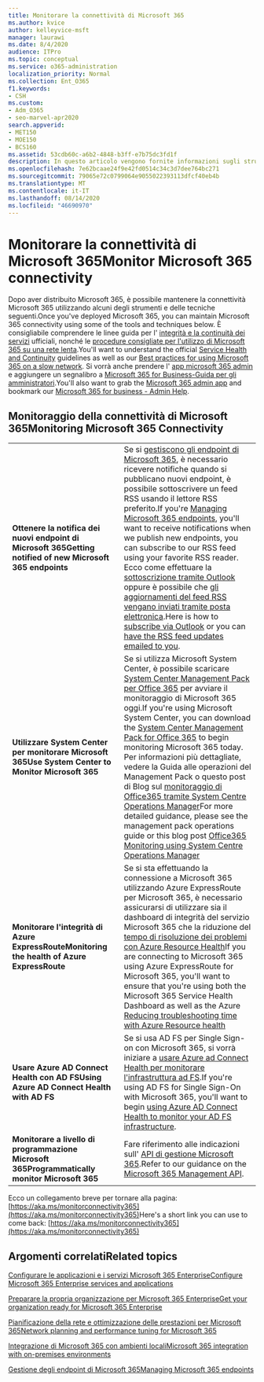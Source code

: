 ```yaml
---
title: Monitorare la connettività di Microsoft 365
ms.author: kvice
author: kelleyvice-msft
manager: laurawi
ms.date: 8/4/2020
audience: ITPro
ms.topic: conceptual
ms.service: o365-administration
localization_priority: Normal
ms.collection: Ent_O365
f1.keywords:
- CSH
ms.custom:
- Adm_O365
- seo-marvel-apr2020
search.appverid:
- MET150
- MOE150
- BCS160
ms.assetid: 53cdb60c-a6b2-4848-b3ff-e7b75dc3fd1f
description: In questo articolo vengono fornite informazioni sugli strumenti e sulle tecniche che è possibile utilizzare per monitorare e gestire la connettività Microsoft 365.
ms.openlocfilehash: 7e62bcaae24f9e42fd0514c34c3d7dee764bc271
ms.sourcegitcommit: 79065e72c0799064e9055022393113dfcf40eb4b
ms.translationtype: MT
ms.contentlocale: it-IT
ms.lasthandoff: 08/14/2020
ms.locfileid: "46690970"
---
```

# <a name="monitor-microsoft-365-connectivity"></a><span data-ttu-id="16de4-103">Monitorare la connettività di Microsoft 365</span><span class="sxs-lookup"><span data-stu-id="16de4-103">Monitor Microsoft 365 connectivity</span></span>

<span data-ttu-id="16de4-104">Dopo aver distribuito Microsoft 365, è possibile mantenere la connettività Microsoft 365 utilizzando alcuni degli strumenti e delle tecniche seguenti.</span><span class="sxs-lookup"><span data-stu-id="16de4-104">Once you've deployed Microsoft 365, you can maintain Microsoft 365 connectivity using some of the tools and techniques below.</span></span> <span data-ttu-id="16de4-105">È consigliabile comprendere le linee guida per l' [integrità e la continuità dei servizi](https://docs.microsoft.com/office365/servicedescriptions/office-365-platform-service-description/service-health-and-continuity) ufficiali, nonché le [procedure consigliate per l'utilizzo di Microsoft 365 su una rete lenta](https://support.office.com/article/fd16c8d2-4799-4c39-8fd7-045f06640166).</span><span class="sxs-lookup"><span data-stu-id="16de4-105">You'll want to understand the official [Service Health and Continuity](https://docs.microsoft.com/office365/servicedescriptions/office-365-platform-service-description/service-health-and-continuity) guidelines as well as our [Best practices for using Microsoft 365 on a slow network](https://support.office.com/article/fd16c8d2-4799-4c39-8fd7-045f06640166).</span></span> <span data-ttu-id="16de4-106">Si vorrà anche prendere l' [app microsoft 365 admin](https://blogs.office.com/2015/03/13/administer-on-the-go-with-the-updated-office-365-admin-app/) e aggiungere un segnalibro a [Microsoft 365 for Business-Guida per gli amministratori](https://support.office.com/article/17d3ff3f-3601-466e-b5a1-482b31cfb791).</span><span class="sxs-lookup"><span data-stu-id="16de4-106">You'll also want to grab the [Microsoft 365 admin app](https://blogs.office.com/2015/03/13/administer-on-the-go-with-the-updated-office-365-admin-app/) and bookmark our [Microsoft 365 for business - Admin Help](https://support.office.com/article/17d3ff3f-3601-466e-b5a1-482b31cfb791).</span></span>
  
## <a name="monitoring-microsoft-365-connectivity"></a><span data-ttu-id="16de4-107">Monitoraggio della connettività di Microsoft 365</span><span class="sxs-lookup"><span data-stu-id="16de4-107">Monitoring Microsoft 365 Connectivity</span></span>

|||
|:-----|:-----|
|<span data-ttu-id="16de4-108">**Ottenere la notifica dei nuovi endpoint di Microsoft 365**</span><span class="sxs-lookup"><span data-stu-id="16de4-108">**Getting notified of new Microsoft 365 endpoints**</span></span> <br/> |<span data-ttu-id="16de4-109">Se si [gestiscono gli endpoint di Microsoft 365](https://support.office.com/article/99cab9d4-ef59-4207-9f2b-3728eb46bf9a), è necessario ricevere notifiche quando si pubblicano nuovi endpoint, è possibile sottoscrivere un feed RSS usando il lettore RSS preferito.</span><span class="sxs-lookup"><span data-stu-id="16de4-109">If you're [Managing Microsoft 365 endpoints](https://support.office.com/article/99cab9d4-ef59-4207-9f2b-3728eb46bf9a), you'll want to receive notifications when we publish new endpoints, you can subscribe to our RSS feed using your favorite RSS reader.</span></span> <span data-ttu-id="16de4-110">Ecco come effettuare la [sottoscrizione tramite Outlook](https://go.microsoft.com/fwlink/p/?LinkId=532416) oppure è possibile che [gli aggiornamenti del feed RSS vengano inviati tramite posta elettronica](https://go.microsoft.com/fwlink/p/?LinkId=532417).</span><span class="sxs-lookup"><span data-stu-id="16de4-110">Here is how to [subscribe via Outlook](https://go.microsoft.com/fwlink/p/?LinkId=532416) or you can [have the RSS feed updates emailed to you](https://go.microsoft.com/fwlink/p/?LinkId=532417).</span></span>  <br/> |
|<span data-ttu-id="16de4-111">**Utilizzare System Center per monitorare Microsoft 365**</span><span class="sxs-lookup"><span data-stu-id="16de4-111">**Use System Center to Monitor Microsoft 365**</span></span> <br/> |<span data-ttu-id="16de4-112">Se si utilizza Microsoft System Center, è possibile scaricare [System Center Management Pack per Office 365](https://www.microsoft.com/download/details.aspx?id=43708) per avviare il monitoraggio di Microsoft 365 oggi.</span><span class="sxs-lookup"><span data-stu-id="16de4-112">If you're using Microsoft System Center, you can download the [System Center Management Pack for Office 365](https://www.microsoft.com/download/details.aspx?id=43708) to begin monitoring Microsoft 365 today.</span></span> <span data-ttu-id="16de4-113">Per informazioni più dettagliate, vedere la Guida alle operazioni del Management Pack o questo post di Blog sul [monitoraggio di Office365 tramite System Centre Operations Manager](https://blogs.msdn.com/b/mvpawardprogram/archive/2015/07/08/office365-monitoring-using-system-centre-operations-manager.aspx)</span><span class="sxs-lookup"><span data-stu-id="16de4-113">For more detailed guidance, please see the management pack operations guide or this blog post [Office365 Monitoring using System Centre Operations Manager](https://blogs.msdn.com/b/mvpawardprogram/archive/2015/07/08/office365-monitoring-using-system-centre-operations-manager.aspx)</span></span> <br/> |
|<span data-ttu-id="16de4-114">**Monitorare l'integrità di Azure ExpressRoute**</span><span class="sxs-lookup"><span data-stu-id="16de4-114">**Monitoring the health of Azure ExpressRoute**</span></span> <br/> |<span data-ttu-id="16de4-115">Se si sta effettuando la connessione a Microsoft 365 utilizzando Azure ExpressRoute per Microsoft 365, è necessario assicurarsi di utilizzare sia il dashboard di integrità del servizio Microsoft 365 che la riduzione del [tempo di risoluzione dei problemi con Azure Resource Health](https://azure.microsoft.com/blog/reduce-troubleshooting-time-with-azure-resource-health/)</span><span class="sxs-lookup"><span data-stu-id="16de4-115">If you are connecting to Microsoft 365 using Azure ExpressRoute for Microsoft 365, you'll want to ensure that you're using both the Microsoft 365 Service Health Dashboard as well as the Azure [Reducing troubleshooting time with Azure Resource health](https://azure.microsoft.com/blog/reduce-troubleshooting-time-with-azure-resource-health/)</span></span> <br/> |
|<span data-ttu-id="16de4-116">**Usare Azure AD Connect Health con AD FS**</span><span class="sxs-lookup"><span data-stu-id="16de4-116">**Using Azure AD Connect Health with AD FS**</span></span> <br/> |<span data-ttu-id="16de4-117">Se si usa AD FS per Single Sign-on con Microsoft 365, si vorrà iniziare a [usare Azure ad Connect Health per monitorare l'infrastruttura ad FS](https://azure.microsoft.com/documentation/articles/active-directory-aadconnect-health-adfs/).</span><span class="sxs-lookup"><span data-stu-id="16de4-117">If you're using AD FS for Single Sign-On with Microsoft 365, you'll want to begin [using Azure AD Connect Health to monitor your AD FS infrastructure](https://azure.microsoft.com/documentation/articles/active-directory-aadconnect-health-adfs/).</span></span>  <br/> |
|<span data-ttu-id="16de4-118">**Monitorare a livello di programmazione Microsoft 365**</span><span class="sxs-lookup"><span data-stu-id="16de4-118">**Programmatically monitor Microsoft 365**</span></span> <br/> |<span data-ttu-id="16de4-119">Fare riferimento alle indicazioni sull' [API di gestione Microsoft 365](https://docs.microsoft.com/office/office-365-management-api/office-365-management-apis-overview).</span><span class="sxs-lookup"><span data-stu-id="16de4-119">Refer to our guidance on the [Microsoft 365 Management API](https://docs.microsoft.com/office/office-365-management-api/office-365-management-apis-overview).</span></span>  <br/> |

<span data-ttu-id="16de4-120">Ecco un collegamento breve per tornare alla pagina: [https://aka.ms/monitorconnectivity365](https://aka.ms/monitorconnectivity365)</span><span class="sxs-lookup"><span data-stu-id="16de4-120">Here's a short link you can use to come back: [https://aka.ms/monitorconnectivity365](https://aka.ms/monitorconnectivity365)</span></span>
  
## <a name="related-topics"></a><span data-ttu-id="16de4-121">Argomenti correlati</span><span class="sxs-lookup"><span data-stu-id="16de4-121">Related topics</span></span>

[<span data-ttu-id="16de4-122">Configurare le applicazioni e i servizi Microsoft 365 Enterprise</span><span class="sxs-lookup"><span data-stu-id="16de4-122">Configure Microsoft 365 Enterprise services and applications</span></span>](configure-services-and-applications.md)
  
[<span data-ttu-id="16de4-123">Preparare la propria organizzazione per Microsoft 365 Enterprise</span><span class="sxs-lookup"><span data-stu-id="16de4-123">Get your organization ready for Microsoft 365 Enterprise</span></span>](get-your-organization-ready-for-office-365.md)
  
[<span data-ttu-id="16de4-124">Pianificazione della rete e ottimizzazione delle prestazioni per Microsoft 365</span><span class="sxs-lookup"><span data-stu-id="16de4-124">Network planning and performance tuning for Microsoft 365</span></span>](network-planning-and-performance.md)
  
[<span data-ttu-id="16de4-125">Integrazione di Microsoft 365 con ambienti locali</span><span class="sxs-lookup"><span data-stu-id="16de4-125">Microsoft 365 integration with on-premises environments</span></span>](microsoft-365-integration.md)
  
[<span data-ttu-id="16de4-126">Gestione degli endpoint di Microsoft 365</span><span class="sxs-lookup"><span data-stu-id="16de4-126">Managing Microsoft 365 endpoints</span></span>](managing-office-365-endpoints.md)
